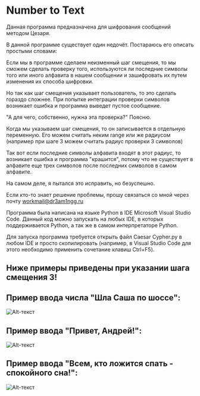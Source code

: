 # Number to Text

Данная программа предназначена для шифрования сообщений методом Цезаря.

В данной программе существует один недочёт. Постараюсь его описать простыми словами:
  
  Если мы в программе сделаем неизменный шаг смещения, то мы сможем сделать проверку того, используются ли последние символы того или иного алфавита
  в нашем сообщении и зашифровать их путем изменения их способа шифровки.
  
  Но так как шаг смещения указывает пользователь, то это сделать гораздо сложнее. При попытке интеграции проверки символов возникает ошибка и программа выведет пустое     сообщение.
 
 "А для чего, собственно, нужна эта проверка?" Поясню.
  
  Когда мы указываем шаг смещения, то он записывается в отдельную переменную. Его можем считать неким range или же радиусом (например при шаге 3 можем считать радиус       проверки 3 символов)
  
  Так вот если последние символы алфавита входят в этот радиус, то возникает ошибка и программа "крашится", потому что не существует в алфавите еще трех символов после     последних символов в самом алфавите.
  
  На самом деле, я пытался это исправить, но безуспешно.
  
  Если кто-то знает решение проблемы, прошу связаться со мной через почту workmail@dr3am1ngg.ru

Программа была написана на языке Python в IDE Microsoft Visual Studio Code.
Данный код можно запускать на любых IDE, в которых поддерживается Python, а так же в самом интерпретаторе Python.

Для запуска программа требуется открыть файл Caesar Cypher.py в любом IDE и просто скопилировать (например, в Visual Studio Code для этого необходимо применить сочетание клавиш Ctrl+F5).

## Ниже примеры приведены при указании шага смещения 3!

## Пример ввода числа "Шла Саша по шоссе":

![Alt-текст](https://sun9-north.userapi.com/sun9-81/s/v1/ig2/QKoZ897pQiTXge9rwIe3uQvN7uDRL926rU8DMmLxBavzU9Vdvtuikf1-eLGZqBtEUURbJYkDKm6eACJEgWZ8UlS3.jpg?size=403x57&quality=96&type=album)

## Пример ввода "Привет, Андрей!":
![Alt-текст](https://sun9-east.userapi.com/sun9-73/s/v1/ig2/TXVAmazOtQFjuHGShnPXVnRaU9u-pqIS50Kacz4wgUiTGfD4Q3AVtNrt4ab33vNyJDwU_cal6HbVtpBl0UWnR9eD.jpg?size=362x45&quality=96&type=album)

## Пример ввода "Всем, кто ложится спать - спокойного сна!":
![Alt-текст](https://sun9-north.userapi.com/sun9-83/s/v1/ig2/Gw-OgEW2SjYDfQw0gL1zLEA4Ly6k6RD81gb1qD3PHtt5TaA_1mQHnBP3T307dTD9nEHZDbz1KVHrdu9PVqYaWVb4.jpg?size=482x48&quality=96&type=album)
